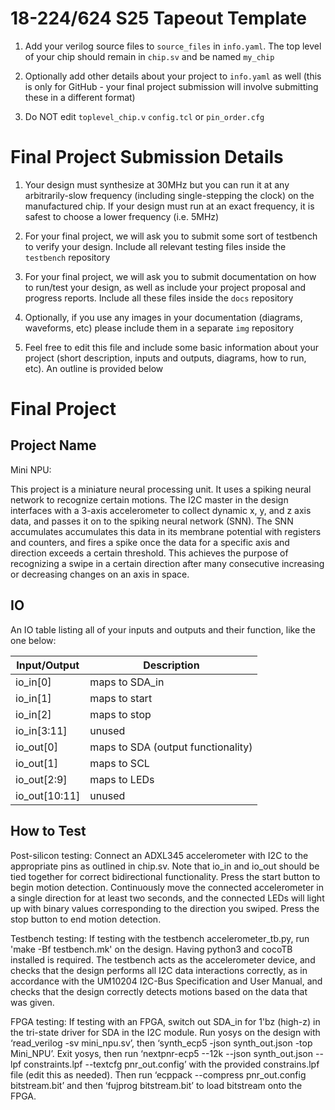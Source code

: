 # 18-224/624 S25 Tapeout Template


1. Add your verilog source files to `source_files` in `info.yaml`. The top level of your chip should remain in `chip.sv` and be named `my_chip`

  
  

2. Optionally add other details about your project to `info.yaml` as well (this is only for GitHub - your final project submission will involve submitting these in a different format)

3. Do NOT edit `toplevel_chip.v`  `config.tcl` or `pin_order.cfg`

 # Final Project Submission Details 
  
1. Your design must synthesize at 30MHz but you can run it at any arbitrarily-slow frequency (including single-stepping the clock) on the manufactured chip. If your design must run at an exact frequency, it is safest to choose a lower frequency (i.e. 5MHz)

  

2. For your final project, we will ask you to submit some sort of testbench to verify your design. Include all relevant testing files inside the `testbench` repository

  
  

3. For your final project, we will ask you to submit documentation on how to run/test your design, as well as include your project proposal and progress reports. Include all these files inside the `docs` repository

  
  

4. Optionally, if you use any images in your documentation (diagrams, waveforms, etc) please include them in a separate `img` repository

  

5. Feel free to edit this file and include some basic information about your project (short description, inputs and outputs, diagrams, how to run, etc). An outline is provided below

# Final Project

## Project Name
Mini NPU:

This project is a miniature neural processing unit. It uses a spiking neural network
to recognize certain motions. The I2C master in the design interfaces with a 3-axis accelerometer to
collect dynamic x, y, and z axis data, and passes it on to the spiking neural network (SNN). The SNN
accumulates accumulates this data in its membrane potential with registers and counters, and fires a spike
once the data for a specific axis and direction exceeds a certain threshold. This achieves the purpose
of recognizing a swipe in a certain direction after many consecutive increasing or decreasing changes on an axis in space.

## IO

An IO table listing all of your inputs and outputs and their function, like the one below:

| Input/Output	| Description|																
|---------------|------------------------------------|
| io_in[0]      | maps to SDA_in                     |
| io_in[1]      | maps to start                      |
| io_in[2]      | maps to stop                       |
| io_in[3:11]   | unused                             |
| io_out[0]     | maps to SDA (output functionality) |
| io_out[1]     | maps to SCL                        |
| io_out[2:9]   | maps to LEDs                       |
| io_out[10:11] | unused                             |

## How to Test

Post-silicon testing:
Connect an ADXL345 accelerometer with I2C to the appropriate pins as outlined in chip.sv. Note that io_in and io_out should be tied together for correct bidirectional functionality. Press the start button to begin motion detection. Continuously move the connected accelerometer in a single direction for at least two seconds, and the connected LEDs will light up with binary values corresponding to the direction you swiped. Press the stop button to end motion detection.

Testbench testing:
If testing with the testbench accelerometer_tb.py, run 'make -Bf testbench.mk' on the design. Having python3 and cocoTB installed is required. The testbench acts as the accelerometer device, and checks that the design performs all I2C data interactions correctly, as in accordance with the UM10204 I2C-Bus Specification and User Manual, and checks that the design correctly detects motions based on the data that was given.

FPGA testing:
If testing with an FPGA, switch out SDA_in for 1'bz (high-z) in the tri-state driver for SDA in the I2C module. Run yosys on the design with ‘read_verilog -sv mini_npu.sv’, then ‘synth_ecp5 -json synth_out.json -top Mini_NPU’. Exit yosys, then run ‘nextpnr-ecp5 --12k --json synth_out.json --lpf constraints.lpf --textcfg pnr_out.config’ with the provided constrains.lpf file (edit this as needed). Then run ‘ecppack --compress pnr_out.config bitstream.bit’ and then ‘fujprog bitstream.bit’ to load bitstream onto the FPGA.

